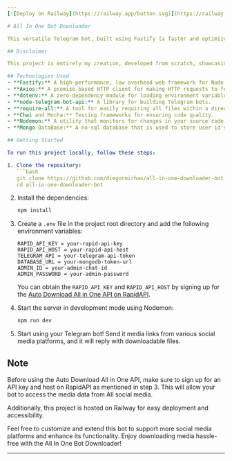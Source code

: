 ```yaml
---
[![Deploy on Railway](https://railway.app/button.svg)](https://railway.app/template/sux66f?referralCode=XK46yN)

# All In One Bot Downloader

This versatile Telegram bot, built using Fastify (a faster and optimized alternative to Express), Axios, dotenv, node-telegram-bot-api, require-all, Chai, Mocha, and Nodemon, serves as a comprehensive media downloader from various social media platforms. Leveraging the power of these technologies, it offers efficient and reliable media retrieval capabilities.

## Disclaimer

This project is entirely my creation, developed from scratch, showcasing my expertise in building a versatile media downloader Telegram bot using various APIs. It represents my proficiency in technologies such as Fastify, Axios, dotenv, node-telegram-bot-api, require-all, Chai, Mocha, and Nodemon, and underscores my ability to create efficient and comprehensive solutions from the ground up.

## Technologies Used
- **Fastify:** A high-performance, low overhead web framework for Node.js.
- **Axios:** A promise-based HTTP client for making HTTP requests to fetch media content.
- **dotenv:** A zero-dependency module for loading environment variables from a `.env` file.
- **node-telegram-bot-api:** A library for building Telegram bots.
- **require-all:** A tool for easily requiring all files within a directory.
- **Chai and Mocha:** Testing frameworks for ensuring code quality.
- **Nodemon:** A utility that monitors for changes in your source code and automatically restarts your server.
- **Mongo DataBase:** A no-sql database that is used to store user id's

## Getting Started

To run this project locally, follow these steps:

1. Clone the repository:
   ```bash
   git clone https://github.com/diegormirhan/all-in-one-downloader-bot.git
   cd all-in-one-downloader-bot
   ```

2. Install the dependencies:
   ```bash
   npm install
   ```

3. Create a `.env` file in the project root directory and add the following environment variables:
   ```env
   RAPID_API_KEY = your-rapid-api-key
   RAPID_API_HOST = your-rapid-api-host
   TELEGRAM_API = your-telegram-api-token
   DATABASE_URL = your-mongodb-token-url
   ADMIN_ID = your-admin-chat-id
   ADMIN_PASSWORD = your-admin-password
   ```

   You can obtain the `RAPID_API_KEY` and `RAPID_API_HOST` by signing up for the [Auto Download All in One API on RapidAPI](https://rapidapi.com/nguyenmanhict-MuTUtGWD7K/api/auto-download-all-in-one).

4. Start the server in development mode using Nodemon:
   ```bash
   npm run dev
   ```

5. Start using your Telegram bot! Send it media links from various social media platforms, and it will reply with downloadable files.

## Note

Before using the Auto Download All in One API, make sure to sign up for an API key and host on RapidAPI as mentioned in step 3. This will allow your bot to access the media data from All social media.

Additionally, this project is hosted on Railway for easy deployment and accessibility.

Feel free to customize and extend this bot to support more social media platforms and enhance its functionality. Enjoy downloading media hassle-free with the All In One Bot Downloader!

---
```

